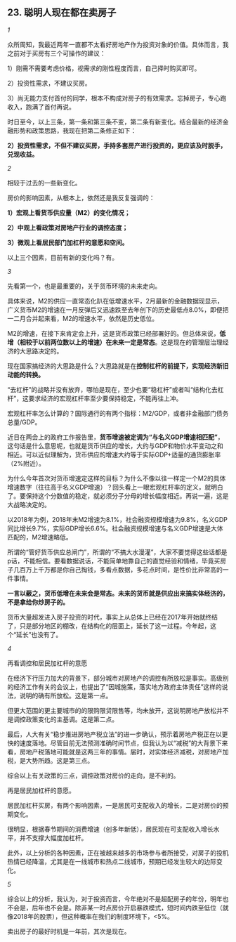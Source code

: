 ## 23. 聪明人现在都在卖房子



*1*



众所周知，我最近两年一直都不太看好房地产作为投资对象的价值。具体而言，我之前对于买房有三个可操作的建议：



1）刚需不需要考虑价格，视需求的刚性程度而言，自己择时购买即可。



2）投资性需求，不建议买房。



3）尚无能力支付首付的同学，根本不构成对房子的有效需求。忘掉房子，专心跑收入，跑满了首付再说。



时日至今，以上三条，第一条和第三条不变，第二条有新变化。结合最新的经济金融形势和政策思路，我现在把第二条修正如下：



**2）投资性需求，不但不建议买房，手持多套房产进行投资的，更应该及时脱手，兑现收益。**



*2*



相较于过去的一些新变化。



房价的影响因素，从根本上，依然还是我反复强调的：



**1）宏观上看货币供应量（M2）的变化情况；**



**2）中观上看政策对房地产行业的调控态度；**



**3）微观上看居民部门加杠杆的意愿和空间。**



以上三个因素，目前有新的变化吗？有。



*3*



先看第一个，也是最重要的，关于货币环境的未来走向。



具体来说，M2的供应一直常态化趴在低增速水平，2月最新的金融数据现显示，广义货币M2的增速在一月反弹后又迅速跌至去年创下的历史最低点8.0%，即便把一二月合并起来看，M2的增速水平，依然是历史低位。



M2的增速，在接下来肯定会上升，这是货币政策已经部署好的。但总体来说，**低增（相较于以前两位数以上的增速）在未来一定是常态**。这是现在的管理层治理经济的大思路决定的。



现在国家搞经济的大思路是什么？大思路就是在**控制杠杆的前提下，实现经济新旧动能的转换。**



“去杠杆”的战略并没有放弃，哪怕是现在，至少也要“稳杠杆”或者叫“结构化去杠杆”，这要求经济的宏观杠杆率至少要保持稳定，不能再往上冲。



宏观杠杆率怎么计算的？国际通行的有两个指标：M2/GDP，或者非金融部门债务总量/GDP。



近日在两会上的政府工作报告里，**货币增速被定调为“与名义GDP增速相匹配”**，这句话是什么意思呢，也就是货币供应的增长，大约与GDP和物价水平变动之和相近。可以近似理解为，货币供应的增速大约等于实际GDP+适量的通货膨胀率（2%附近）。



为什么今年首次对货币增速定这样的目标？为什么不像以往一样定一个M2的具体增速数字（往往高于名义GDP增速）？回头看上一眼宏观杠杆率的定义，就明白了。要保持这个分数值的稳定，就必须分子分母的增长幅度相近。再说一遍，这是大战略决定的。



以2018年为例，2018年末M2增速为8.1%，社会融资规模增速为9.8%，名义GDP同比增长9.7%，实际GDP增长6.6%。社会融资规模增速与名义GDP增速是大体匹配的，M2增速略低。



所谓的“管好货币供应总闸门”，所谓的“不搞大水漫灌”，大家不要觉得这些话都是p话，不能相信。要看数据说话，不能简单地靠自己的直觉经验和情绪，毕竟买房子几百万上千万都是你自己掏钱，多看点数据，多花点时间，是性价比非常高的一件事情。



**一言以蔽之，货币低增在未来会是常态。未来的货币就是供应出来搞实体经济的，不是拿给你炒房子的。**



货币大量超发进入房子投资的时代，事实上从总体上已经在2017年开始就终结了，只是部分地区的棚改，在结构化的层面上，延长了这一过程。今年起，这个“延长”也没有了。



*4*



再看调控和居民加杠杆的意愿



在经济下行压力加大的背景下，部分城市对房地产的调控有所放松是事实。高级别的经济工作有关的会议上，也提出了“因城施策，落实地方政府主体责任”这样的说法，说明的确有所放松。这是第一点。



但更大范围的更主要城市的的限购限贷限售等，均未放开，这说明房地产放松并不是调控政策变化的主基调。这是第二点。



最后，人大有关“稳步推进房地产税立法”的进一步确认，预示着房地产税正在以更快的速度落地。尽管目前无法预测准确时间节点，但我认为以“减税”的大背景下来看，房地产税落地可能就是这两三年的事情。届时，对实体经济减税，对房地产加税，是大势所趋。这是第三点。



综合以上有关政策的三点，调控政策对房价的走向，是不利的。



再是居民加杠杆的意愿。



居民加杠杆买房，有两个影响因素，一是居民可支配收入的增长，二是对房价的预期变化。



很明显，根据春节期间的消费增速（创多年新低），居民现在可支配收入增长水平，并不支撑大幅度加杠杆。



此外，以上分析的各种因素，正在被越来越多的市场参与者所接受，对房子的投机热情已经降温，尤其是在一线城市和热点二线城市，预期已经发生较大的边际变化。



*5*



综合以上的分析，我认为，对于投资而言，今年绝对不是超配房子的年份，明年也不会是，后年也不会是。除非某一时点房价开启暴跌模式，短时间内跌至低位（就像2018年的股票），但这种概率在我们的制度环境下，<5%。



卖出房子的最好时机是一年前，其次是现在。